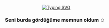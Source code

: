 
<div align="center">


<a href="https://git.io/typing-svg"><img src="https://readme-typing-svg.demolab.com?font=Charmonman&pause=1000&width=435&lines=Merhaba%2C+ben+Burak+YILDIRIM,+%F0%9F%98%8E;yazılım+öğreniyorum,+%F0%9F%92%BB; her+gün+kendimi++geliştiriyorum+ve%2C++çok+eğleniyorum.+%F0%9F%99%82;Profilimi+ziyaret+ettiğiniz+için+teşekkür+ederim.+%F0%9F%98%8D;" alt="Typing SVG" /></a>
<br>
                   

### Seni burda gördüğüme memnun oldum ☺️ &nbsp;
</div>
